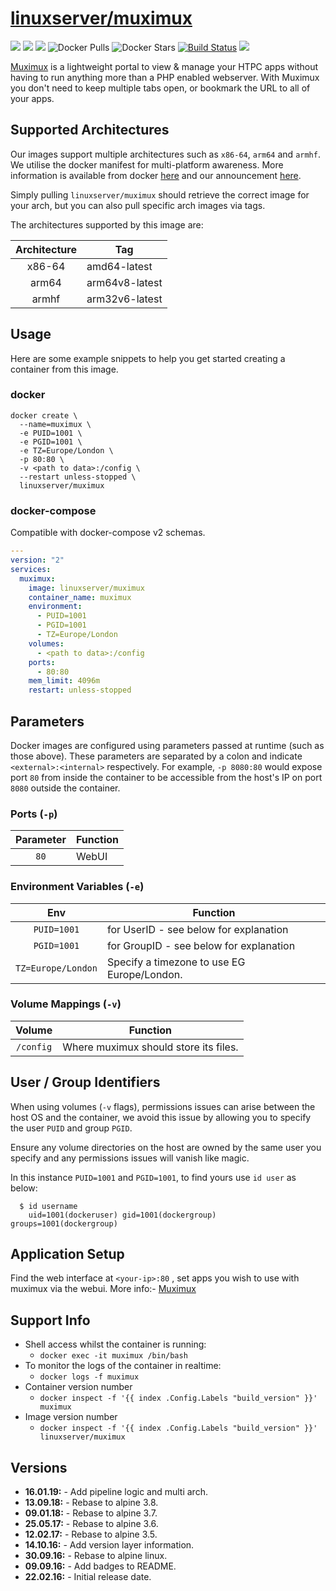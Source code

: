 # [linuxserver/muximux](https://github.com/linuxserver/docker-muximux)

[![](https://img.shields.io/discord/354974912613449730.svg?logo=discord&label=LSIO%20Discord&style=flat-square)](https://discord.gg/YWrKVTn)
[![](https://images.microbadger.com/badges/version/linuxserver/muximux.svg)](https://microbadger.com/images/linuxserver/muximux "Get your own version badge on microbadger.com")
[![](https://images.microbadger.com/badges/image/linuxserver/muximux.svg)](https://microbadger.com/images/linuxserver/muximux "Get your own version badge on microbadger.com")
![Docker Pulls](https://img.shields.io/docker/pulls/linuxserver/muximux.svg)
![Docker Stars](https://img.shields.io/docker/stars/linuxserver/muximux.svg)
[![Build Status](https://ci.linuxserver.io/buildStatus/icon?job=Docker-Pipeline-Builders/docker-muximux/master)](https://ci.linuxserver.io/job/Docker-Pipeline-Builders/job/docker-muximux/job/master/)
[![](https://lsio-ci.ams3.digitaloceanspaces.com/linuxserver/muximux/latest/badge.svg)](https://lsio-ci.ams3.digitaloceanspaces.com/linuxserver/muximux/latest/index.html)

[Muximux](https://github.com/mescon/Muximux) is a lightweight portal to view & manage your HTPC apps without having to run anything more than a PHP enabled webserver. With Muximux you don't need to keep multiple tabs open, or bookmark the URL to all of your apps.

## Supported Architectures

Our images support multiple architectures such as `x86-64`, `arm64` and `armhf`. We utilise the docker manifest for multi-platform awareness. More information is available from docker [here](https://github.com/docker/distribution/blob/master/docs/spec/manifest-v2-2.md#manifest-list) and our announcement [here](https://blog.linuxserver.io/2019/02/21/the-lsio-pipeline-project/). 

Simply pulling `linuxserver/muximux` should retrieve the correct image for your arch, but you can also pull specific arch images via tags.

The architectures supported by this image are:

| Architecture | Tag |
| :----: | --- |
| x86-64 | amd64-latest |
| arm64 | arm64v8-latest |
| armhf | arm32v6-latest |


## Usage

Here are some example snippets to help you get started creating a container from this image.

### docker

```
docker create \
  --name=muximux \
  -e PUID=1001 \
  -e PGID=1001 \
  -e TZ=Europe/London \
  -p 80:80 \
  -v <path to data>:/config \
  --restart unless-stopped \
  linuxserver/muximux
```


### docker-compose

Compatible with docker-compose v2 schemas.

```yaml
---
version: "2"
services:
  muximux:
    image: linuxserver/muximux
    container_name: muximux
    environment:
      - PUID=1001
      - PGID=1001
      - TZ=Europe/London
    volumes:
      - <path to data>:/config
    ports:
      - 80:80
    mem_limit: 4096m
    restart: unless-stopped
```

## Parameters

Docker images are configured using parameters passed at runtime (such as those above). These parameters are separated by a colon and indicate `<external>:<internal>` respectively. For example, `-p 8080:80` would expose port `80` from inside the container to be accessible from the host's IP on port `8080` outside the container.

### Ports (`-p`)

| Parameter | Function |
| :----: | --- |
| `80` | WebUI |


### Environment Variables (`-e`)

| Env | Function |
| :----: | --- |
| `PUID=1001` | for UserID - see below for explanation |
| `PGID=1001` | for GroupID - see below for explanation |
| `TZ=Europe/London` | Specify a timezone to use EG Europe/London. |

### Volume Mappings (`-v`)

| Volume | Function |
| :----: | --- |
| `/config` | Where muximux should store its files. |



## User / Group Identifiers

When using volumes (`-v` flags), permissions issues can arise between the host OS and the container, we avoid this issue by allowing you to specify the user `PUID` and group `PGID`.

Ensure any volume directories on the host are owned by the same user you specify and any permissions issues will vanish like magic.

In this instance `PUID=1001` and `PGID=1001`, to find yours use `id user` as below:

```
  $ id username
    uid=1001(dockeruser) gid=1001(dockergroup) groups=1001(dockergroup)
```

## Application Setup

Find the web interface at `<your-ip>:80` , set apps you wish to use with muximux via the webui.
More info:- [Muximux](https://github.com/mescon/Muximux)



## Support Info

* Shell access whilst the container is running: 
  * `docker exec -it muximux /bin/bash`
* To monitor the logs of the container in realtime: 
  * `docker logs -f muximux`
* Container version number 
  * `docker inspect -f '{{ index .Config.Labels "build_version" }}' muximux`
* Image version number
  * `docker inspect -f '{{ index .Config.Labels "build_version" }}' linuxserver/muximux`

## Versions

* **16.01.19:** - Add pipeline logic and multi arch.
* **13.09.18:** - Rebase to alpine 3.8.
* **09.01.18:** - Rebase to alpine 3.7.
* **25.05.17:** - Rebase to alpine 3.6.
* **12.02.17:** - Rebase to alpine 3.5.
* **14.10.16:** - Add version layer information.
* **30.09.16:** - Rebase to alpine linux.
* **09.09.16:** - Add badges to README.
* **22.02.16:** - Initial release date.

